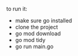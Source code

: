to run it:
- make sure go installed
- clone the project
- go mod download
- go mod tidy
- go run main.go
